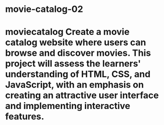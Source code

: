 # movie-catalog-02
# moviecatalog Create a movie catalog website where users can browse and discover movies. This project will assess the learners' understanding of HTML, CSS, and JavaScript, with an emphasis on creating an attractive user interface and implementing interactive features.
